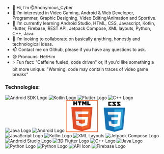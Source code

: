 - 👋 Hi, I’m @Anonymous_Cyber
- 👀 I’m interested in Video Gaming, Android & Web Developer, Programmer, Graphic Designing, Video Editing/Animation and Sportive.
- 🌱 I’m currently learning Android Studio, HTML, CSS, Javascript, Kotlin, Flutter, Firebase, REST API, Jetpack Compose, XML layouts, Python, C++, Java.
- 💞️ I’m looking to collaborate on basically anything, honestly and technological ideas.
- 📫 Contact me on Github, please if you have any questions to ask.
- 😄 Pronouns: He/Him
- ⚡ Fun fact: "Caffeine fueled, code driven" or, if you'd like something a bit more unique: "Warning: code may contain traces of video game breaks"
  
### Technologies:
<p>
  <!-- Master Android APIs & Frameworks (Android SDK icon) -->
  <img height="100" src="https://upload.wikimedia.org/wikipedia/commons/3/3e/Android_logo_2019.png" alt="Android SDK Logo">

  <!-- 3D Kotlin Logo -->
  <img height="100" src="https://user-images.githubusercontent.com/25181517/117364277-fc4eb280-aebd-11eb-8769-a3583c6a2037.png" alt="Kotlin Logo">

  <!-- 3D Flutter Logo -->
  <img height="100" src="https://user-images.githubusercontent.com/25181517/117364276-fc4eb280-aebd-11eb-92ba-8a6ef74b7313.png" alt="Flutter Logo">

  <!-- C++ Logo -->
  <img height="100" src="https://user-images.githubusercontent.com/25181517/121258433-2d504780-c8af-11eb-8324-92f1305ded79.png" alt="C++ Logo">

  <!-- Java Logo -->
  <img height="100" src="https://user-images.githubusercontent.com/25181517/117208135-11134380-adf5-11eb-8878-040fd0f015b2.png" alt="Java Logo">

  <!-- Android Logo -->
<img height="100" src="https://upload.wikimedia.org/wikipedia/commons/d/d7/Android_robot.svg" alt="Android Logo">

<!-- Combined HTML, CSS & JavaScript in one picture -->
<img height="100" src="https://raw.githubusercontent.com/devicons/devicon/master/icons/html5/html5-original-wordmark.svg" alt="HTML CSS JS Combo" style="border: 2px solid #f16529;">

<!-- CSS Logo -->
<img height="100" src="https://raw.githubusercontent.com/devicons/devicon/master/icons/css3/css3-original-wordmark.svg" alt="CSS Logo">

<!-- JavaScript Logo -->
<img height="100" src="https://upload.wikimedia.org/wikipedia/commons/6/6a/JavaScript-logo.png" alt="JavaScript Logo">

<!-- Kotlin Logo (Alternative) -->
<img height="100" src="https://upload.wikimedia.org/wikipedia/commons/7/74/Kotlin_Icon.png" alt="Kotlin Logo">

<!-- XML Layouts (Generic XML file icon) -->
<img height="100" src="https://upload.wikimedia.org/wikipedia/commons/8/82/XML_Icon.png" alt="XML Layouts">

<!-- Jetpack Logo (Android Jetpack Components) -->
<img height="100" src="https://developer.android.com/images/jetpack/jetpack-compose-logo.png" alt="Jetpack Compose Logo">

<!-- Android Studio Logo -->
<img height="100" src="https://upload.wikimedia.org/wikipedia/commons/3/34/Android_Studio_icon.svg" alt="Android Studio Logo">


<!-- 3D Flutter Logo -->
<img height="100" src="https://storage.googleapis.com/cms-storage-bucket/0dbfcc7a59cd1cf16282.png" alt="3D Flutter Logo">

<!-- C++ Logo -->
<img height="100" src="https://upload.wikimedia.org/wikipedia/commons/1/18/ISO_C%2B%2B_Logo.svg" alt="C++ Logo">

<!-- Java Logo -->
<img height="100" src="https://cdn.iconscout.com/icon/free/png-256/free-java-60-1174953.png" alt="Java Logo">

<!-- Python Logo -->
<img height="100" src="https://cdn.iconscout.com/icon/free/png-256/free-python-2-226051.png" alt="Python Logo">


  <!-- Python Logo -->
  <img height="100" src="https://user-images.githubusercontent.com/25181517/121302453-01a67f00-c8fa-11eb-8c86-2ee00734c9a8.png" alt="Python Logo">

  <!-- API Icon (generic) -->
  <img height="100" src="https://cdn-icons-png.flaticon.com/512/1055/1055646.png" alt="API Icon">

  <!-- Firebase Logo -->
  <img height="100" src="https://firebase.google.com/downloads/brand-guidelines/PNG/logo-standard.png" alt="Firebase Logo">

</p>





<!---
Anonymous_Cyber is a ✨ special ✨ repository because its `README.md` (this file) appears on your GitHub profile.
You can click the Preview link to take a look at your changes.
--->
